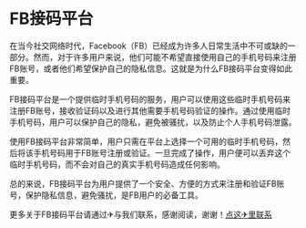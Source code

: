 # FB接码平台

在当今社交网络时代，Facebook（FB）已经成为许多人日常生活中不可或缺的一部分。然而，对于许多用户来说，他们可能不希望直接使用自己的手机号码来注册FB账号，或者他们希望保护自己的隐私信息。这就是为什么FB接码平台变得如此重要。

FB接码平台是一个提供临时手机号码的服务，用户可以使用这些临时手机号码来注册FB账号，接收验证码以及进行其他需要手机号码验证的操作。通过使用临时手机号码，用户可以保护自己的隐私，避免被骚扰，以及防止个人手机号码泄露。

使用FB接码平台非常简单，用户只需在平台上选择一个可用的临时手机号码，然后将该手机号码用于FB账号注册或验证。一旦完成了操作，用户便可以丢弃这个临时手机号码，而不会对自己的真实手机号码造成任何影响。

总的来说，FB接码平台为用户提供了一个安全、方便的方式来注册和验证FB账号，保护隐私信息，避免骚扰，是FB用户的必备工具。

更多关于FB接码平台请通过✈与我们联系，感谢阅读，谢谢！[点这✈里联系](https://ww.k02.cc)
